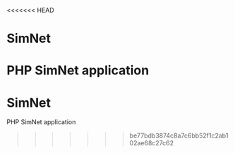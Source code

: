 <<<<<<< HEAD
# SimNet
PHP SimNet application
=======
# SimNet
PHP SimNet application
>>>>>>> be77bdb3874c8a7c6bb52f1c2ab102ae68c27c62
